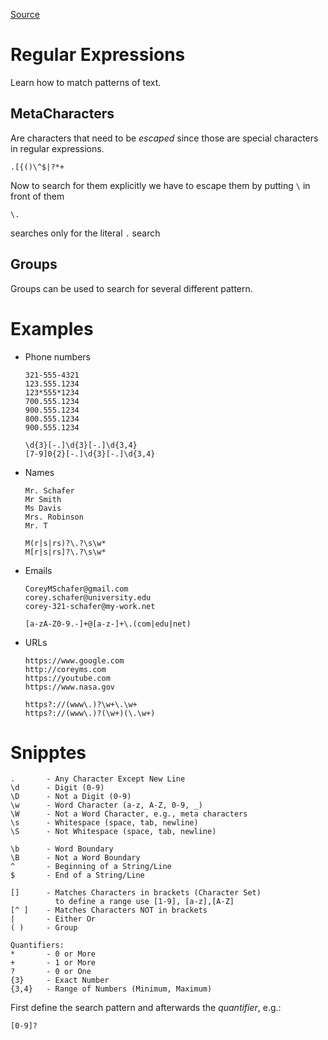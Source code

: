 [Source](https://www.youtube.com/watch?v=sa-TUpSx1JA&t=1385s)
# Regular Expressions
Learn how to match patterns of text.

## MetaCharacters
Are characters that need to be *escaped* since those are special characters in regular expressions.
```
.[{()\^$|?*+
```
Now to search for them explicitly we have to escape them
by putting ```\``` in front of them
```
\.
```
searches only for the literal ```.``` search

## Groups
Groups can be used to search for several different pattern.

# Examples
- Phone numbers
  ```
  321-555-4321
  123.555.1234
  123*555*1234
  700.555.1234
  900.555.1234
  800.555.1234
  900.555.1234
  
  ```
  ```
  \d{3}[-.]\d{3}[-.]\d{3,4}
  [7-9]0{2}[-.]\d{3}[-.]\d{3,4}
  ```
- Names
  ```
  Mr. Schafer
  Mr Smith
  Ms Davis
  Mrs. Robinson
  Mr. T
  ```
  ```
  M(r|s|rs)?\.?\s\w*
  M[r|s|rs]?\.?\s\w*
  ```
- Emails
  ```
  CoreyMSchafer@gmail.com
  corey.schafer@university.edu
  corey-321-schafer@my-work.net
  ```

  ```
  [a-zA-Z0-9.-]+@[a-z-]+\.(com|edu|net)
  ```
- URLs
  ```
  https://www.google.com
  http://coreyms.com
  https://youtube.com
  https://www.nasa.gov 
  ``` 
  ```
  https?://(www\.)?\w+\.\w+
  https?://(www\.)?(\w+)(\.\w+)
  ```


# Snipptes
```
.       - Any Character Except New Line
\d      - Digit (0-9)
\D      - Not a Digit (0-9)
\w      - Word Character (a-z, A-Z, 0-9, _)
\W      - Not a Word Character, e.g., meta characters
\s      - Whitespace (space, tab, newline)
\S      - Not Whitespace (space, tab, newline)

\b      - Word Boundary
\B      - Not a Word Boundary
^       - Beginning of a String/Line
$       - End of a String/Line

[]      - Matches Characters in brackets (Character Set)
          to define a range use [1-9], [a-z],[A-Z] 
[^ ]    - Matches Characters NOT in brackets
|       - Either Or
( )     - Group

Quantifiers:
*       - 0 or More
+       - 1 or More
?       - 0 or One
{3}     - Exact Number
{3,4}   - Range of Numbers (Minimum, Maximum)
```
First define the search pattern and afterwards the *quantifier*, e.g.:
```
[0-9]?
```